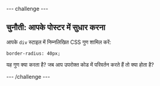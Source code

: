 --- challenge ---
## चुनौती: आपके पोस्टर में सुधार करना
आपके `div` स्टाइल में निम्नलिखित CSS गुण शामिल करें:

```
border-radius: 40px;
```

यह गुण क्या करता है? जब आप उपरोक्त कोड में परिवर्तन करते हैं तो क्या होता है?




--- /challenge ---